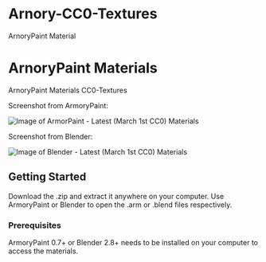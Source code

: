 # Arnory-CC0-Textures

ArnoryPaint Material

# ArnoryPaint Materials

ArnoryPaint Materials CC0-Textures

Screenshot from ArmoryPaint:

![Image of ArmorPaint - Latest (March 1st CC0) Materials](https://github.com/RubenCUR/ArmorPaint-Materials-CC0-Textures/blob/master/ArmorPaint%20-%20Latest%20(March%201st%20CC0)%20Materials.png)

Screenshot from Blender:

![Image of Blender - Latest (March 1st CC0) Materials](https://github.com/RubenCUR/ArmorPaint-Materials-CC0-Textures/blob/master/Blender%20-%20Latest%20(March%201st%20CC0)%20Materials.png)


## Getting Started

Download the .zip and extract it anywhere on your computer. Use ArmoryPaint or Blender to open the .arm or .blend files respectively. 

### Prerequisites

ArmoryPaint 0.7+ or Blender 2.8+ needs to be installed on your computer to access the materials.



